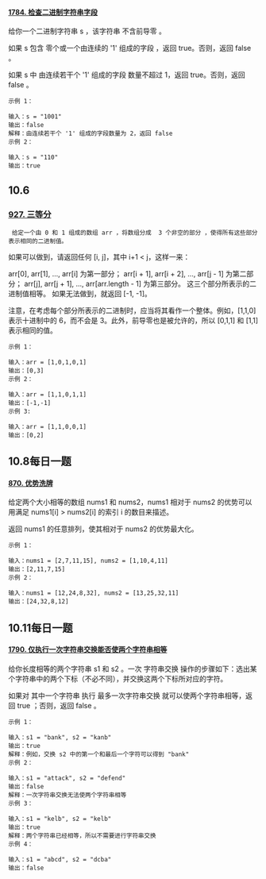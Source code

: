 #### [1784. 检查二进制字符串字段](checkOnesSegment.java)
给你一个二进制字符串 s ，该字符串 不含前导零 。

如果 s 包含 零个或一个由连续的 '1' 组成的字段 ，返回 true​​​ 。否则，返回 false 。

如果 s 中 由连续若干个 '1' 组成的字段 数量不超过 1，返回 true​​​ 。否则，返回 false 。



    示例 1：
    
    输入：s = "1001"
    输出：false
    解释：由连续若干个 '1' 组成的字段数量为 2，返回 false
    示例 2：
    
    输入：s = "110"
    输出：true


## 10.6
### [927. 三等分](threeEqualParts.java)
     给定一个由 0 和 1 组成的数组 arr ，将数组分成  3 个非空的部分 ，使得所有这些部分表示相同的二进制值。

如果可以做到，请返回任何 [i, j]，其中 i+1 < j，这样一来：

arr[0], arr[1], ..., arr[i] 为第一部分；
arr[i + 1], arr[i + 2], ..., arr[j - 1] 为第二部分；
arr[j], arr[j + 1], ..., arr[arr.length - 1] 为第三部分。
这三个部分所表示的二进制值相等。
如果无法做到，就返回 [-1, -1]。

注意，在考虑每个部分所表示的二进制时，应当将其看作一个整体。例如，[1,1,0] 表示十进制中的 6，而不会是 3。此外，前导零也是被允许的，所以 [0,1,1] 和 [1,1] 表示相同的值。



    示例 1：
    
    输入：arr = [1,0,1,0,1]
    输出：[0,3]
    示例 2：
    
    输入：arr = [1,1,0,1,1]
    输出：[-1,-1]
    示例 3:
    
    输入：arr = [1,1,0,0,1]
    输出：[0,2]

## 10.8每日一题
#### [870. 优势洗牌](advantageCount.java)
给定两个大小相等的数组 nums1 和 nums2，nums1 相对于 nums2 的优势可以用满足 nums1[i] > nums2[i] 的索引 i 的数目来描述。

返回 nums1 的任意排列，使其相对于 nums2 的优势最大化。


    
    示例 1：
    
    输入：nums1 = [2,7,11,15], nums2 = [1,10,4,11]
    输出：[2,11,7,15]
    示例 2：
    
    输入：nums1 = [12,24,8,32], nums2 = [13,25,32,11]
    输出：[24,32,8,12]



## 10.11每日一题
#### [1790. 仅执行一次字符串交换能否使两个字符串相等](areAlmostEqual.java)
给你长度相等的两个字符串 s1 和 s2 。一次 字符串交换 操作的步骤如下：选出某个字符串中的两个下标（不必不同），并交换这两个下标所对应的字符。

如果对 其中一个字符串 执行 最多一次字符串交换 就可以使两个字符串相等，返回 true ；否则，返回 false 。



    示例 1：
    
    输入：s1 = "bank", s2 = "kanb"
    输出：true
    解释：例如，交换 s2 中的第一个和最后一个字符可以得到 "bank"
    示例 2：
    
    输入：s1 = "attack", s2 = "defend"
    输出：false
    解释：一次字符串交换无法使两个字符串相等
    示例 3：
    
    输入：s1 = "kelb", s2 = "kelb"
    输出：true
    解释：两个字符串已经相等，所以不需要进行字符串交换
    示例 4：
    
    输入：s1 = "abcd", s2 = "dcba"
    输出：false